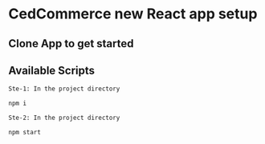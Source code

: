 # CedCommerce new React app setup

## Clone App to get started

## Available Scripts

```sh
Ste-1: In the project directory

npm i

Ste-2: In the project directory

npm start
```

